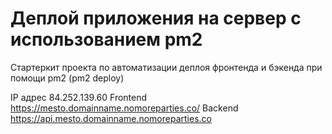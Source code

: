 # Деплой приложения на сервер с использованием pm2

Стартеркит проекта по автоматизации деплоя фронтенда и бэкенда при помощи pm2 (pm2 deploy)

IP адрес 84.252.139.60
Frontend https://mesto.domainname.nomoreparties.co/
Backend https://api.mesto.domainname.nomoreparties.co
